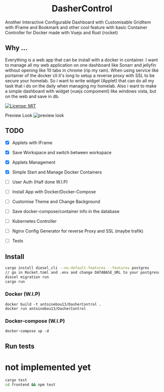 <h1 align="center">DasherControl</h1>
<p>Another Interactive Configurable Dashboard with Customisable GridItem with IFrame and Bookmark and other cool feature with basic Container Controller for Docker
  made with Vuejs and Rust (rocket)
</p>

<h2>Why ...</h2>
<p>
  Everything is a web app that can be install with a docker in container. I want to manage all my web application on one dashboard like Sonarr and jellyfin without opening 
  like 10 tabs in chrome (rip my ram). When using service like portainer of the docker cli it's long to setup a reverse proxy with SSL to be secure your homelab. So i want to     write widget (Applet) that can do all my task that i do on the daily when managing my homelab. 
  Also i want to make a simple dashboard with widget (vuejs compoment) like windows vista, but on the web and save in db.
</p>

<p>
  <a href="#" target="_blank">
    <img alt="License: MIT" src="https://img.shields.io/badge/License-MIT-yellow.svg" />
  </a>
</p>

Preview Look
![preview look](https://raw.githubusercontent.com/antoinebou13/DasherControl/main/images/DasherControl.png)

## TODO

- [x] Applets with IFrame
- [x] Save Workspace and switch between workspace
- [X] Applets Management 
- [X] Simple Start and Manage Docker Containers
- [ ] User Auth (Half done W.I.P)
- [ ] Install App with Docker/Docker-Compose
- [ ] Customise Theme and Change Background
- [ ] Save docker-compose/container info in the database
- [ ] Kubernetes Controller
- [ ] Nginx Config Generator for reverse Proxy and SSL (maybe trafik)
- [ ] Tests


## Install

```sh
cargo install diesel_cli --no-default-features --features postgres
// go in Rocket.toml and .env and change DATABASE_URL to your postgresql server
diesel migration run
cargo run
```

### Docker  (W.I.P)
```
docker build -t antoinebou13/DasherControl .
docker run antoinebou13/DasherControl
```


### Docker-compose (W.I.P)
```
docker-compose up -d
```

## Run tests
# not implemented yet
```sh
cargo test
cd frontend && npm test
```
